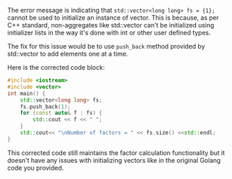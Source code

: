 The error message is indicating that `std::vector<long long> fs = {1};` cannot be used to initialize an instance of vector. This is because, as per C++ standard, non-aggregates like std::vector can't be initialized using initializer lists in the way it's done with int or other user defined types.

The fix for this issue would be to use `push_back` method provided by std::vector to add elements one at a time.

Here is the corrected code block:

```cpp
#include <iostream>
#include <vector>
int main() {
    std::vector<long long> fs;
    fs.push_back(1);
    for (const auto& f : fs) {
        std::cout << f << " ";
    }
    std::cout<< "\nNumber of factors = " << fs.size() <<std::endl;
}
```
This corrected code still maintains the factor calculation functionality but it doesn't have any issues with initializing vectors like in the original Golang code you provided.

